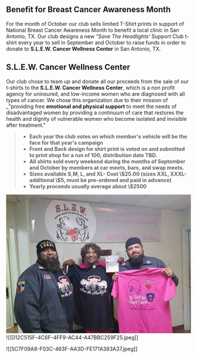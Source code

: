 ## Benefit for Breast Cancer Awareness Month

For the month of October our club sells limited T-Shirt prints in support of National Breast Cancer Awareness Month to benefit a local clinic in San Antonio, TX.  Our club designs a new *"Save The Headlights'* Support Club t-shirt every year to sell in September and October to raise funds in order to donate to **S.L.E.W. Cancer Wellness Center** in San Antonio, TX.  

## S.L.E.W. Cancer Wellness Center

Our club chose to team up and donate all our proceeds from the sale of our t-shirts to the **S.L.E.W. Cancer Wellness Center**, which is a non profit agency for uninsured, and low-income women who are diagnosed with all types of cancer. We chose this organization due to their mission of _"providing free **emotional and physical support** to meet the needs of disadvantaged women by providing a continuum of care that restores the health and dignity of vulnerable women who become isolated and invisible after treatment." 


>- **Each year the club votes on which member's vehicle will be the face for that year's campaign**
>- **Front and Back design for shirt print is voted on and submitted to print shop for a run of 100, distribution date TBD.**
>- **All shirts sold every weekend during the months of September and October by members at car meets, bars, and swap meets.**
>- **Sizes available S,M, L, and XL- Cost \\\$25.00 (sizes XXL, XXXL-additional \\$5, must be pre-ordered and paid in advance)**
>- **Yearly proceeds usually average about \\$2500** 

![donationcheck](../donationcheck.jpeg)   
![[D12C515F-4C6F-4FF9-AC44-A47BBC259F25.jpeg]]

![[5C7F09A8-F03C-463F-AA3D-FE171A383A37.jpeg]]